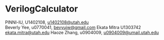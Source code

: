 # VerilogCalculator

PINNI-lU, U1402108, u1402108@utah.edu<br/> 
Beverly Yee, u0770041, bevyujw@gmail.com
Ekata Mitra U1303742 ekata.mitra@utah.edu
Haoze Zhang, u0904009, u0904009@umail.utah.edu
